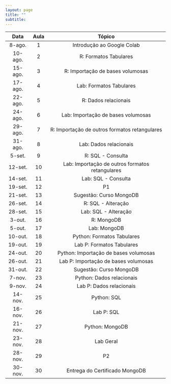 ```yaml
---
layout: page
title: ""
subtitle:
---
```



| **Data** | **Aula** |                    **Tópico**                   |
|:--------:|:--------:|:-----------------------------------------------:|
|   8-ago. |        1 | Introdução ao Google Colab                      |
|  10-ago. |        2 | R: Formatos Tabulares                           |
|  15-ago. |        3 | R: Importação de bases volumosas                |
|  17-ago. |        4 | Lab: Formatos Tabulares                         |
|  22-ago. |        5 | R: Dados relacionais                            |
|  24-ago. |        6 | Lab: Importação de bases volumosas              |
|  29-ago. |        7 | R: Importação de outros formatos retangulares   |
|  31-ago. |        8 | Lab: Dados relacionais                          |
|   5-set. |        9 | R: SQL - Consulta                               |
|  12-set. |       10 | Lab: Importação de outros formatos retangulares |
|  14-set. |       11 | Lab: SQL - Consulta                             |
|  19-set. |       12 | P1                                              |
|  21-set. |       13 | Sugestão: Curso MongoDB                         |
|  26-set. |       14 | R: SQL - Alteração                              |
|  28-set. |       15 | Lab: SQL - Alteração                            |
|   3-out. |       16 | R: MongoDB                                      |
|   5-out. |       17 | Lab: MongoDB                                    |
|  10-out. |       18 | Python: Formatos Tabulares                      |
|  19-out. |       19 | Lab P: Formatos Tabulares                       |
|  24-out. |       20 | Python: Importação de bases volumosas           |
|  26-out. |       21 | Lab P: Importação de bases volumosas            |
|  31-out. |       22 | Sugestão: Curso MongoDB                         |
|   7-nov. |       23 | Python: Dados relacionais                       |
|   9-nov. |       24 | Lab P: Dados relacionais                        |
|  14-nov. |       25 | Python: SQL                                     |
|  16-nov. |       26 | Lab P: SQL                                      |
|  21-nov. |       27 | Python: MongoDB                                 |
|  23-nov. |       28 | Lab Geral                                       |
|  28-nov. |       29 | P2                                              |
|  30-nov. |       30 | Entrega do Certificado MongoDB                  |